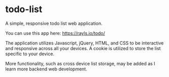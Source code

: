 # todo-list
A simple, responsive todo list web application. 

You can use this app here: https://rayls.io/todo/

The application utilizes Javascript, jQuery, HTML, and CSS to be interactive and responsive across all your devices. A cookie is utilized to store the list specific to your device. 

More functionality, such as cross device list storage, may be added as I learn more backend web development. 
